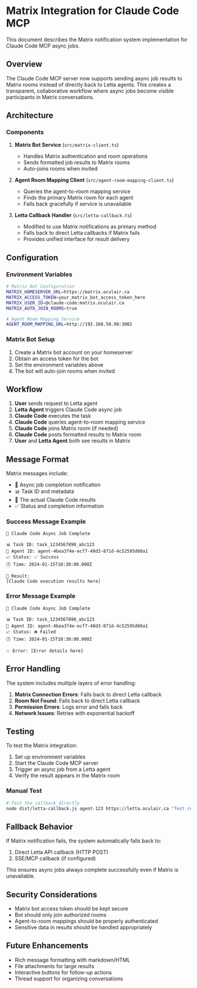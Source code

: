 # Matrix Integration for Claude Code MCP

This document describes the Matrix notification system implementation for Claude Code MCP async jobs.

## Overview

The Claude Code MCP server now supports sending async job results to Matrix rooms instead of directly back to Letta agents. This creates a transparent, collaborative workflow where async jobs become visible participants in Matrix conversations.

## Architecture

### Components

1. **Matrix Bot Service** (`src/matrix-client.ts`)
   - Handles Matrix authentication and room operations
   - Sends formatted job results to Matrix rooms
   - Auto-joins rooms when invited

2. **Agent Room Mapping Client** (`src/agent-room-mapping-client.ts`)
   - Queries the agent-to-room mapping service
   - Finds the primary Matrix room for each agent
   - Falls back gracefully if service is unavailable

3. **Letta Callback Handler** (`src/letta-callback.ts`)
   - Modified to use Matrix notifications as primary method
   - Falls back to direct Letta callbacks if Matrix fails
   - Provides unified interface for result delivery

## Configuration

### Environment Variables

```bash
# Matrix Bot Configuration
MATRIX_HOMESERVER_URL=https://matrix.oculair.ca
MATRIX_ACCESS_TOKEN=your_matrix_bot_access_token_here
MATRIX_USER_ID=@claude-code:matrix.oculair.ca
MATRIX_AUTO_JOIN_ROOMS=true

# Agent Room Mapping Service
AGENT_ROOM_MAPPING_URL=http://192.168.50.90:3002
```

### Matrix Bot Setup

1. Create a Matrix bot account on your homeserver
2. Obtain an access token for the bot
3. Set the environment variables above
4. The bot will auto-join rooms when invited

## Workflow

1. **User** sends request to Letta agent
2. **Letta Agent** triggers Claude Code async job
3. **Claude Code** executes the task
4. **Claude Code** queries agent-to-room mapping service
5. **Claude Code** joins Matrix room (if needed)
6. **Claude Code** posts formatted results to Matrix room
7. **User** and **Letta Agent** both see results in Matrix

## Message Format

Matrix messages include:
- 🔧 Async job completion notification
- 📊 Task ID and metadata
- 📝 The actual Claude Code results
- ✅ Status and completion information

### Success Message Example
```
🔧 Claude Code Async Job Complete

📊 Task ID: task_1234567890_abc123
🤖 Agent ID: agent-4bea3f4e-ecf7-40d3-871d-4c52595d60a1
📈 Status: ✅ Success
🕒 Time: 2024-01-15T10:30:00.000Z

📝 Result:
[Claude Code execution results here]
```

### Error Message Example
```
🔧 Claude Code Async Job Complete

📊 Task ID: task_1234567890_abc123
🤖 Agent ID: agent-4bea3f4e-ecf7-40d3-871d-4c52595d60a1
📈 Status: ❌ Failed
🕒 Time: 2024-01-15T10:30:00.000Z

💥 Error: [Error details here]
```

## Error Handling

The system includes multiple layers of error handling:

1. **Matrix Connection Errors**: Falls back to direct Letta callback
2. **Room Not Found**: Falls back to direct Letta callback
3. **Permission Errors**: Logs error and falls back
4. **Network Issues**: Retries with exponential backoff

## Testing

To test the Matrix integration:

1. Set up environment variables
2. Start the Claude Code MCP server
3. Trigger an async job from a Letta agent
4. Verify the result appears in the Matrix room

### Manual Test
```bash
# Test the callback directly
node dist/letta-callback.js agent-123 https://letta.oculair.ca "Test result" task_456
```

## Fallback Behavior

If Matrix notification fails, the system automatically falls back to:
1. Direct Letta API callback (HTTP POST)
2. SSE/MCP callback (if configured)

This ensures async jobs always complete successfully even if Matrix is unavailable.

## Security Considerations

- Matrix bot access token should be kept secure
- Bot should only join authorized rooms
- Agent-to-room mappings should be properly authenticated
- Sensitive data in results should be handled appropriately

## Future Enhancements

- Rich message formatting with markdown/HTML
- File attachments for large results
- Interactive buttons for follow-up actions
- Thread support for organizing conversations